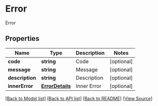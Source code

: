 ﻿# Error
Error

## Properties
Name | Type | Description | Notes
------------ | ------------- | ------------- | -------------
**code** | **string** | Code  | [optional]
**message** | **string** | Message  | [optional]
**description** | **string** | Description  | [optional]
**innerError** | [**ErrorDetails**](ErrorDetails.md) | Inner Error  | [optional]

[[Back to Model list]](../README.md#documentation-for-models) [[Back to API list]](../README.md#documentation-for-api-endpoints) [[Back to README]](../README.md) [[View Source]](../src/models/error.ts)

